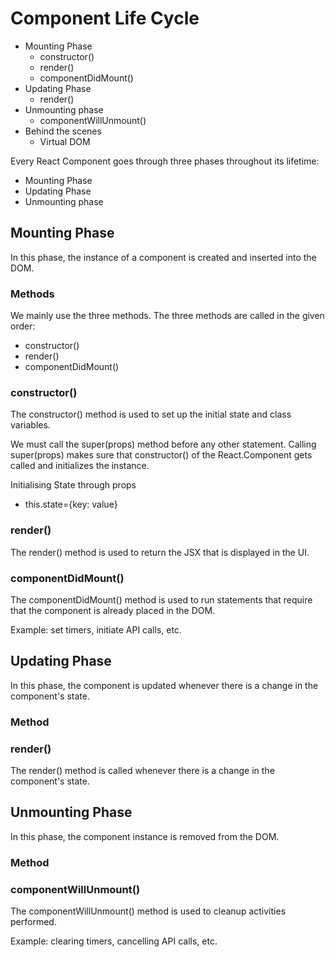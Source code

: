 # Component Life Cycle

- Mounting Phase
  - constructor()
  - render()
  - componentDidMount()
- Updating Phase
  - render()
- Unmounting phase
  - componentWillUnmount()
- Behind the scenes
  - Virtual DOM

Every React Component goes through three phases throughout its lifetime:

- Mounting Phase
- Updating Phase
- Unmounting phase

## Mounting Phase
In this phase, the instance of a component is created and inserted into the DOM.

### Methods
We mainly use the three methods. The three methods are called in the given order:

- constructor()
- render()
- componentDidMount()
  
### constructor()
The constructor() method is used to set up the initial state and class variables.

We must call the super(props) method before any other statement. Calling super(props) makes sure that constructor() of the React.Component gets called and initializes the instance.

Initialising State through props
  - this.state={key: value}

### render()
The render() method is used to return the JSX that is displayed in the UI.

### componentDidMount()
The componentDidMount() method is used to run statements that require that the component is already placed in the DOM.

Example: set timers, initiate API calls, etc.

## Updating Phase
In this phase, the component is updated whenever there is a change in the component's state.

### Method
### render()
The render() method is called whenever there is a change in the component's state.

## Unmounting Phase
In this phase, the component instance is removed from the DOM.

### Method
### componentWillUnmount()
The componentWillUnmount() method is used to cleanup activities performed.

Example: clearing timers, cancelling API calls, etc.
